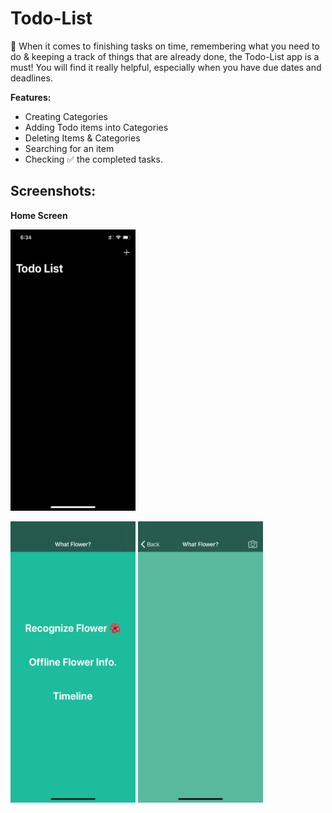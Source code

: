 # Todo-List

📝 When it comes to finishing tasks on time, remembering what you need to do &amp; keeping a track of things that are already done, the Todo-List app is a must! You will find it really helpful, especially when you have due dates and deadlines.

**Features:**
- Creating Categories
- Adding Todo items into Categories
- Deleting Items & Categories
- Searching for an item
- Checking ✅ the completed tasks.

## Screenshots:
**Home Screen**

<img src="https://github.com/OmRajpurkar/Todo-List/blob/master/Screenshots/1.PNG" alt="alt text" width="200" height="450">


<p float="left">
 <img src="https://github.com/OmRajpurkar/Flower-Recognition-using-CoreML/blob/master/Screenshots/1.PNG" alt="alt text" width="200" height="450">
 <img src="https://github.com/OmRajpurkar/Flower-Recognition-using-CoreML/blob/master/Screenshots/2.PNG" alt="alt text" width="200" height="450">
</p>
